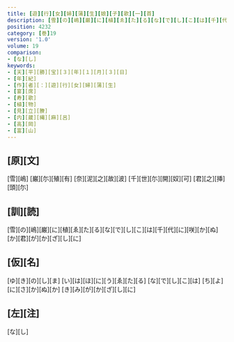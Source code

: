 ```yaml
---
title: [遊][行][女][婦][蒲][生][娘][子][歌][一][首]
description: [雪][の][嶋][巌][に][植][ゑ][た][る][な][で][し][こ][は][千][代][に][咲][か][ぬ][か][君][が][か][ざ][し][に]
position: 4232
category: [巻]19
version: '1.0'
volume: 19
comparison:
- [な][し]
keywords:
- [天][平][勝][宝][３][年][１][月][３][日]
- [年][紀]
- [作][者][：][遊][行][女][婦][蒲][生]
- [宴][席]
- [寿][歌]
- [植][物]
- [見][立][賸]
- [内][蔵][縄][麻][呂]
- [高][岡]
- [富][山]
---
```


## [原][文]

[雪][嶋] [巌][尓][殖][有] [奈][泥][之][故][波] [千][世][尓][開][奴][可] [君][之][挿][頭][尓]

## [訓][読]

[雪][の][嶋][巌][に][植][ゑ][た][る][な][で][し][こ][は][千][代][に][咲][か][ぬ][か][君][が][か][ざ][し][に]

## [仮][名]

[ゆ][き][の][し][ま] [い][は][ほ][に][う][ゑ][た][る] [な][で][し][こ][は] [ち][よ][に][さ][か][ぬ][か] [き][み][が][か][ざ][し][に]

## [左][注]

[な][し]

